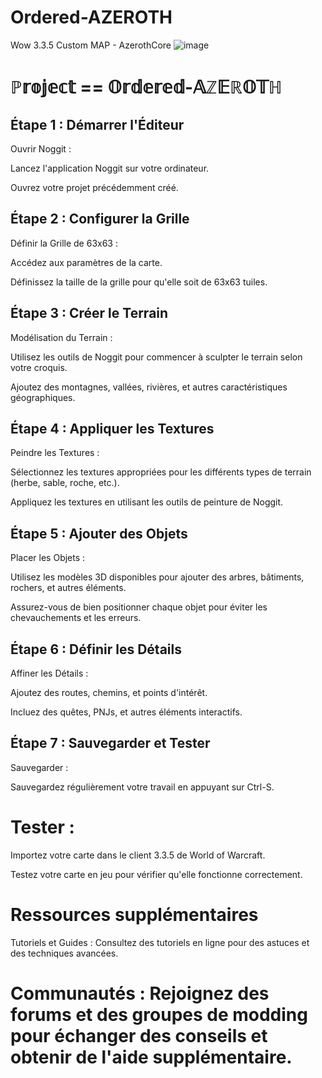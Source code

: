 # Ordered-AZEROTH
Wow 3.3.5 Custom MAP - AzerothCore
![image](https://github.com/user-attachments/assets/d522dfcb-c710-40b4-8a96-4b1fbf68747f)

# ℙ𝕣𝕠𝕛𝕖𝕔𝕥 == 𝕆𝕣𝕕𝕖𝕣𝕖𝕕-𝔸ℤ𝔼ℝ𝕆𝕋ℍ
## Étape 1 : Démarrer l'Éditeur
Ouvrir Noggit :

Lancez l'application Noggit sur votre ordinateur.

Ouvrez votre projet précédemment créé.

## Étape 2 : Configurer la Grille
Définir la Grille de 63x63 :

Accédez aux paramètres de la carte.

Définissez la taille de la grille pour qu'elle soit de 63x63 tuiles.

## Étape 3 : Créer le Terrain
Modélisation du Terrain :

Utilisez les outils de Noggit pour commencer à sculpter le terrain selon votre croquis.

Ajoutez des montagnes, vallées, rivières, et autres caractéristiques géographiques.

## Étape 4 : Appliquer les Textures
Peindre les Textures :

Sélectionnez les textures appropriées pour les différents types de terrain (herbe, sable, roche, etc.).

Appliquez les textures en utilisant les outils de peinture de Noggit.

## Étape 5 : Ajouter des Objets
Placer les Objets :

Utilisez les modèles 3D disponibles pour ajouter des arbres, bâtiments, rochers, et autres éléments.

Assurez-vous de bien positionner chaque objet pour éviter les chevauchements et les erreurs.

## Étape 6 : Définir les Détails
Affiner les Détails :

Ajoutez des routes, chemins, et points d'intérêt.

Incluez des quêtes, PNJs, et autres éléments interactifs.

## Étape 7 : Sauvegarder et Tester
Sauvegarder :

Sauvegardez régulièrement votre travail en appuyant sur Ctrl-S.

# Tester :

Importez votre carte dans le client 3.3.5 de World of Warcraft.

Testez votre carte en jeu pour vérifier qu'elle fonctionne correctement.

# Ressources supplémentaires
Tutoriels et Guides : Consultez des tutoriels en ligne pour des astuces et des techniques avancées.

# Communautés : Rejoignez des forums et des groupes de modding pour échanger des conseils et obtenir de l'aide supplémentaire.

